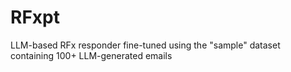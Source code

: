 # RFxpt
LLM-based RFx responder fine-tuned using the "sample" dataset containing 100+ LLM-generated emails
